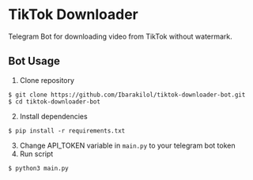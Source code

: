 # TikTok Downloader

Telegram Bot for downloading video from TikTok without watermark.

## Bot Usage
1. Clone repository
```
$ git clone https://github.com/Ibarakilol/tiktok-downloader-bot.git
$ cd tiktok-downloader-bot
```
2. Install dependencies
```
$ pip install -r requirements.txt
```
3. Change API_TOKEN variable in ```main.py``` to your telegram bot token
4. Run script
```
$ python3 main.py
```
